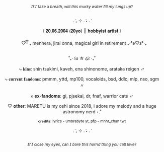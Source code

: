 <p align="center">
  <sub>𝘐𝘧 𝘐 𝘵𝘢𝘬𝘦 𝘢 𝘣𝘳𝘦𝘢𝘵𝘩, 𝘸𝘪𝘭𝘭 𝘵𝘩𝘪𝘴 𝘮𝘶𝘳𝘬𝘺 𝘸𝘢𝘵𝘦𝘳 𝘧𝘪𝘭𝘭 𝘮𝘺 𝘭𝘶𝘯𝘨𝘴 𝘶𝘱?</sub>
</p>
<p align="center">
<picture>
  <source media="(prefers-color-scheme: dark)" srcset="https://i.imgur.com/jbO7Nwi.png">
  <source media="(prefers-color-scheme: light)" srcset="https://i.imgur.com/jbO7Nwi.png">
  <img alt="" srcset="https://i.imgur.com/jbO7Nwi.png">
</picture>
</p>

<p align="center">. ݁₊ ⊹ . ݁˖ . ݁</p>
<p align="center">꒰ 𝟐𝟎.𝟎𝟔.𝟐𝟎𝟎𝟒 (𝟐𝟎𝐲𝐨) || 𝐡𝐨𝐛𝐛𝐲𝐢𝐬𝐭 𝐚𝐫𝐭𝐢𝐬𝐭 ꒱</p>
<p align="center">ㅤ♡ྀི ₊ menhera, jirai onna, magical girl in retirement ₊‧°𐐪♡𐑂°‧₊</p>

<p align="center">˚₊‧ ꒰ა ☆ ໒꒱ ‧₊˚</p>

<p align="center">⤷ 𝐤𝐢𝐧𝐬: shin tsukimi, kaveh, ena shinonome, arataka reigen 〃</p>
<p align="center">⤷ 𝐜𝐮𝐫𝐫𝐞𝐧𝐭 𝐟𝐚𝐧𝐝𝐨𝐦𝐬: pmmm, yttd, mp100, vocaloids, bsd, ddlc, mlp, nso, sgm 〃</p>
<p align="center">× 𝐞𝐱-𝐟𝐚𝐧𝐝𝐨𝐦𝐬: gi, pjsekai, dr, fnaf, warrior cats 〃</p>
<p align="center">♡ 𝐨𝐭𝐡𝐞𝐫: MARETU is my oshi since 2018, i adore my melody and a huge astronomy nerd ⋆.˚</p>
<p align="center"><sup>𝐜𝐫𝐞𝐝𝐢𝐭𝐬: lyrics - umbrabyte yt, pfp - mnhr_chan twt</sup></p>

<p align="center">. ݁₊ ⊹ . ݁˖ . ݁</p>
<p align="center">
<picture>
  <source media="(prefers-color-scheme: dark)" srcset="https://i.imgur.com/jNektla.png">
  <source media="(prefers-color-scheme: light)" srcset="https://i.imgur.com/jNektla.png">
  <img alt="" srcset="https://i.imgur.com/jNektla.png">
</picture>
</p>
<p align="center">
<sup>𝘐𝘧 𝘐 𝘤𝘭𝘰𝘴𝘦 𝘮𝘺 𝘦𝘺𝘦𝘴, 𝘤𝘢𝘯 𝘐 𝘣𝘢𝘳𝘦 𝘵𝘩𝘪𝘴 𝘩𝘰𝘳𝘳𝘪𝘥 𝘵𝘩𝘪𝘯𝘨 𝘺𝘰𝘶 𝘤𝘢𝘭𝘭 𝘭𝘰𝘷𝘦?</sup>
</p>
